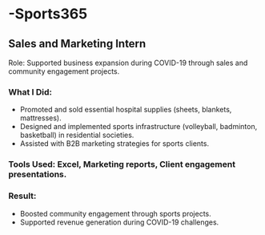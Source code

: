 # -Sports365
## Sales and Marketing Intern

Role: Supported business expansion during COVID-19 through sales and community engagement projects.

### What I Did:

- Promoted and sold essential hospital supplies (sheets, blankets, mattresses).
- Designed and implemented sports infrastructure (volleyball, badminton, basketball) in residential societies.
- Assisted with B2B marketing strategies for sports clients.

### Tools Used: Excel, Marketing reports, Client engagement presentations.

### Result:

- Boosted community engagement through sports projects.
- Supported revenue generation during COVID-19 challenges.
